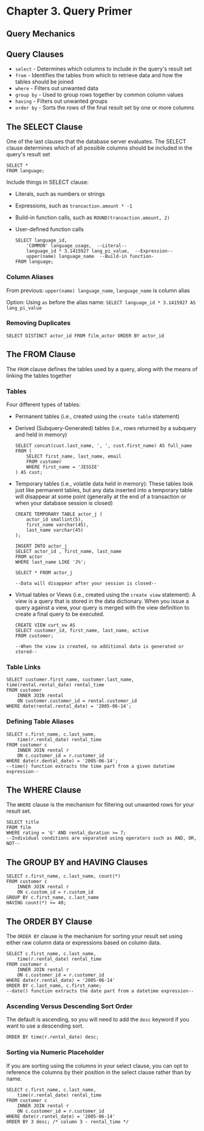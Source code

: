 # Chapter 3. Query Primer

## Query Mechanics

## Query Clauses

- `select` - Determines which columns to include in the query's result set
- `from` - Identifies the tables from which to retrieve data and how the tables should be joined
- `where` - Filters out unwanted data
- `group by` - Used to group rows together by common column values
- `having` - Filters out unwanted groups
- `order by` - Sorts the rows of the final result set by one or more columns

## The SELECT Clause

One of the last clauses that the database server evaluates. The SELECT clause determines which of all possible columns
should be included in the query's result set

    SELECT *
    FROM language;

Include things in SELECT clause:

- Literals, such as numbers or strings
- Expressions, such as `transaction.amount * -1`
- Build-in function calls, such as `ROUND(transaction.amount, 2)`
- User-defined function calls

    ```
    SELECT language_id,
        'COMMON' language_usage,  --Literal--
        language_id * 3.1415927 lang_pi_value,  --Expression--
        upper(name) language_name  --Build-in function- 
    FROM language;  
    ```

### Column Aliases

From previous: `upper(name) language_name`, `language_name` is column alias

Option: Using `as` before the alias name: `SELECT language_id * 3.1415927 AS lang_pi_value`

### Removing Duplicates

    SELECT DISTINCT actor_id FROM film_actor ORDER BY actor_id

## The FROM Clause

The `FROM` clause defines the tables used by a query, along with the means of linking the tables together

### Tables

Four different types of tables:

- Permanent tables (i.e., created using the `create table` statement)

- Derived (Subquery-Generated) tables (i.e., rows returned by a subquery and held in memory)

    ```
    SELECT concat(cust.last_name, ', ', cust.first_name) AS full_name
    FROM (
        SELECT first_name, last_name, email
        FROM customer
        WHERE first_name = 'JESSIE'
    ) AS cust;
    ```

- Temporary tables (i.e., volatile data held in memory): These tables look just like permanent tables, but any data
  inserted into a temporary table will disappear at some point (generally at the end of a transaction or when your
  database session is closed)

    ```
    CREATE TEMPORARY TABLE actor_j (
        actor_id smallint(5),
        first_name varchar(45),
        last_name varchar(45)
    );

    INSERT INTO actor_j
    SELECT actor_id , first_name, last_name
    FROM actor
    WHERE last_name LIKE 'J%';

    SELECT * FROM actor_j

    --Data will disappear after your session is closed--
    ```

- Virtual tables or Views (i.e., created using the `create view` statement): A view is a query that is stored in the
  data dictionary. When you issue a query against a view, your query is merged with the view definition to create a
  final query to be executed.

    ```
    CREATE VIEW curt_vw AS
    SELECT customer_id, first_name, last_name, active
    FROM customer;

    --When the view is created, no additional data is generated or stored--
    ```

### Table Links

    SELECT customer.first_name, customer.last_name, time(rental.rental_date) rental_time
    FROM customer
        INNER JOIN rental
        ON customer.customer_id = rental.customer_id
    WHERE date(rental.rental_date) = '2005-06-14';

### Defining Table Aliases

    SELECT c.first_name, c.last_name, 
        time(r.rental_date) rental_time
    FROM customer c
        INNER JOIN rental r
        ON c.customer_id = r.customer_id
    WHERE date(r.dental_date) = '2005-06-14';
    --time() function extracts the time part from a given datetime expression--

## The WHERE Clause
The `WHERE` clause is the mechanism for filtering out unwanted rows for your result set.
    
    SELECT title 
    FROM film
    WHERE rating = 'G' AND rental_duration >= 7;
    --Individual conditions are separated using operators such as AND, OR, NOT--

## The GROUP BY and HAVING Clauses
    SELECT c.first_name, c.last_name, count(*)
    FROM customer c
        INNER JOIN rental r
        ON c.custom_id = r.custom_id
    GROUP BY c.first_name, c.last_name
    HAVING count(*) >= 40;

## The ORDER BY Clause
The `ORDER BY` clause is the mechanism for sorting your result set using either raw column data or expressions based on column data.

    SELECT c.first_name, c.last_name,
        time(r.rental_date) rental_time
    FROM customer c
        INNER JOIN rental r
        ON c.customer_id = r.customer_id
    WHERE date(r.rental_date) = '2005-06-14'
    ORDER BY c.last_name, c.first_name;
    --date() function extracts the date part from a datetime expression--

### Ascending Versus Descending Sort Order
The default is ascending, so you will need to add the `desc` keyword if you want to use a descending sort.
    
    ORDER BY time(r.rental_date) desc;

### Sorting via Numeric Placeholder
If you are sorting using the columns in your select clause, you can opt to reference the columns by their position in the select clause rather than by name.

    SELECT c.first_name, c.last_name, 
        time(r.rental_date) rental_time
    FROM customer c
        INNER JOIN rental r
        ON c.customer_id = r.customer_id
    WHERE date(r.rantel_date) = '2005-06-14'
    ORDER BY 3 desc; /* column 3 - rental_time */
